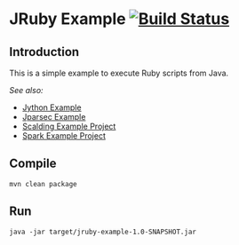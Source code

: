# JRuby Example [![Build Status](https://travis-ci.org/soulmachine/JRubyExample.png)](https://travis-ci.org/soulmachine/JRubyExample)

## Introduction

This is a simple example to execute Ruby scripts from Java.

_See also:_ 

* [Jython Example](https://github.com/soulmachine/JythonExample)
* [Jparsec Example](https://github.com/soulmachine/JparsecExample)
* [Scalding Example Project](https://github.com/soulmachine/scalding-example-project)
* [Spark Example Project](https://github.com/soulmachine/spark-example-project)

## Compile

    mvn clean package

## Run

    java -jar target/jruby-example-1.0-SNAPSHOT.jar
